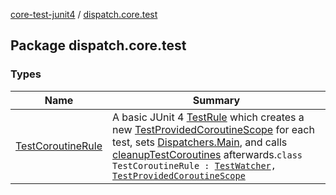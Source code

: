 [core-test-junit4](../index.md) / [dispatch.core.test](./index.md)

## Package dispatch.core.test

### Types

| Name | Summary |
|---|---|
| [TestCoroutineRule](-test-coroutine-rule/index.md) | A basic JUnit 4 [TestRule](https://junit.org/junit4/javadoc/latest/org/junit/rules/TestRule.html) which creates a new [TestProvidedCoroutineScope](https://rbusarow.github.io/Dispatch/core-test/dispatch.core.test/-test-provided-coroutine-scope/index.md) for each test, sets [Dispatchers.Main](https://kotlin.github.io/kotlinx.coroutines/kotlinx-coroutines-core/kotlinx.coroutines/-dispatchers/-main.html), and calls [cleanupTestCoroutines](https://rbusarow.github.io/Dispatch/core-test/dispatch.core.test/-test-coroutine-rule/cleanup-test-coroutines.md) afterwards.`class TestCoroutineRule : `[`TestWatcher`](https://junit.org/junit4/javadoc/latest/org/junit/rules/TestWatcher.html)`, `[`TestProvidedCoroutineScope`](https://rbusarow.github.io/Dispatch/core-test/dispatch.core.test/-test-provided-coroutine-scope/index.md) |
